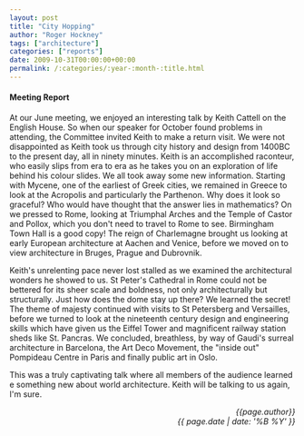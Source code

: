 ```yaml
---
layout: post
title: "City Hopping"
author: "Roger Hockney"
tags: ["architecture"]
categories: ["reports"]
date: 2009-10-31T00:00:00+00:00
permalink: /:categories/:year-:month-:title.html
---
```

#### Meeting Report ####

At our June meeting, we enjoyed an interesting talk by Keith Cattell on the English House.  So when our speaker for October found problems in attending, the Committee invited Keith to make a return visit.  We were not disappointed as Keith took us through city history and design from 1400BC to the present day, all in ninety minutes.  Keith is an accomplished raconteur, who easily slips from era to era as he takes you on an exploration of life behind his colour slides.  We all took away some new information.  Starting with Mycene, one of the earliest of Greek cities, we remained in Greece to look at the Acropolis and particularly the Parthenon.  Why does it look so graceful?  Who would have thought that the answer lies in mathematics?  On we pressed to Rome, looking at Triumphal Arches and the Temple of Castor and Pollox, which you don't need to travel to Rome to see.  Birmingham Town Hall is a good copy!  The reign of Charlemagne brought us looking at early European architecture at Aachen and Venice, before we moved on to view architecture in Bruges, Prague and Dubrovnik. 

Keith's unrelenting pace never lost stalled as we examined the architectural wonders he showed to us.  St Peter's Cathedral in Rome could not be bettered for its sheer scale and boldness, not only architecturally but structurally.  Just how does the dome stay up there?  We learned the secret!  The theme of majesty continued with visits to St Petersberg and Versailles, before we turned to look at the nineteenth century design and engineering skills which have given us the Eiffel Tower and magnificent railway station sheds like St.  Pancras.  We concluded, breathless, by way of Gaudi's surreal architecture in Barcelona, the Art Deco Movement, the "inside out" Pompideau Centre in Paris and finally public art in Oslo. 

This was a truly captivating talk where all members of the audience learned e something new about world architecture.  Keith will be talking to us again, I'm sure. 

<p align="right"><i> {{page.author}} <br> {{ page.date | date: '%B %Y' }} </i></p>
